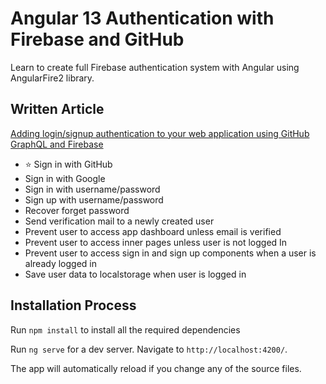 # Angular 13 Authentication with Firebase and GitHub

Learn to create full Firebase authentication system with Angular using AngularFire2 library.

## Written Article
[Adding login/signup authentication to your web application using GitHub GraphQL and Firebase](https://medium.com/p/8a0f192458f8)


- ⭐ Sign in with GitHub
- Sign in with Google
- Sign in with username/password
- Sign up with username/password
- Recover forget password
- Send verification mail to a newly created user
- Prevent user to access app dashboard unless email is verified
- Prevent user to access inner pages unless user is not logged In
- Prevent user to access sign in and sign up components when a user is already logged in
- Save user data to localstorage when user is logged in




## Installation Process
Run `npm install` to install all the required dependencies

Run `ng serve` for a dev server. Navigate to `http://localhost:4200/`. 

The app will automatically reload if you change any of the source files.

